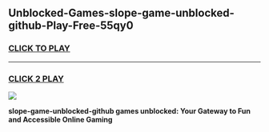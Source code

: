 
## Unblocked-Games-slope-game-unblocked-github-Play-Free-55qy0
<h3>
<a href="https://premium76.site?title=slope-game-unblocked-github&ref=18A">CLICK TO PLAY</a></h3>
<hr>

<h3>
<a href="https://premium76.site?title=slope-game-unblocked-github&ref=18A">CLICK 2 PLAY</a>
  
</h3>

<a href="https://premium76.site?title=slope-game-unblocked-github&ref=18A"><img src="https://clearcache.store/games.png"></a>


**slope-game-unblocked-github games unblocked: Your Gateway to Fun and Accessible Online Gaming**
